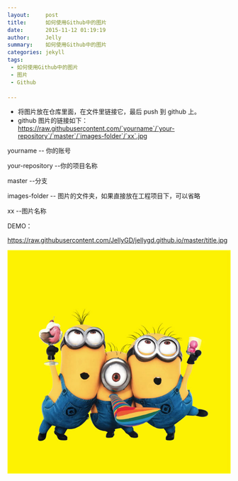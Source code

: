 ```yaml
---
layout:     post
title:      如何使用Github中的图片
date:       2015-11-12 01:19:19
author:     Jelly
summary:    如何使用Github中的图片
categories: jekyll
tags:
 - 如何使用Github中的图片
 - 图片
 - Github

---
```



* 将图片放在仓库里面，在文件里链接它，最后 push 到 github 上。
* github 图片的链接如下：https://raw.githubusercontent.com/`yourname`/`your-repository`/`master`/`images-folder`/`xx`.jpg


yourname -- 你的账号


your-repository --你的项目名称


master --分支


images-folder -- 图片的文件夹，如果直接放在工程项目下，可以省略


xx --图片名称


DEMO：

https://raw.githubusercontent.com/JellyGD/jellygd.github.io/master/title.jpg

 ![image](https://raw.githubusercontent.com/JellyGD/jellygd.github.io/master/title.jpg)






